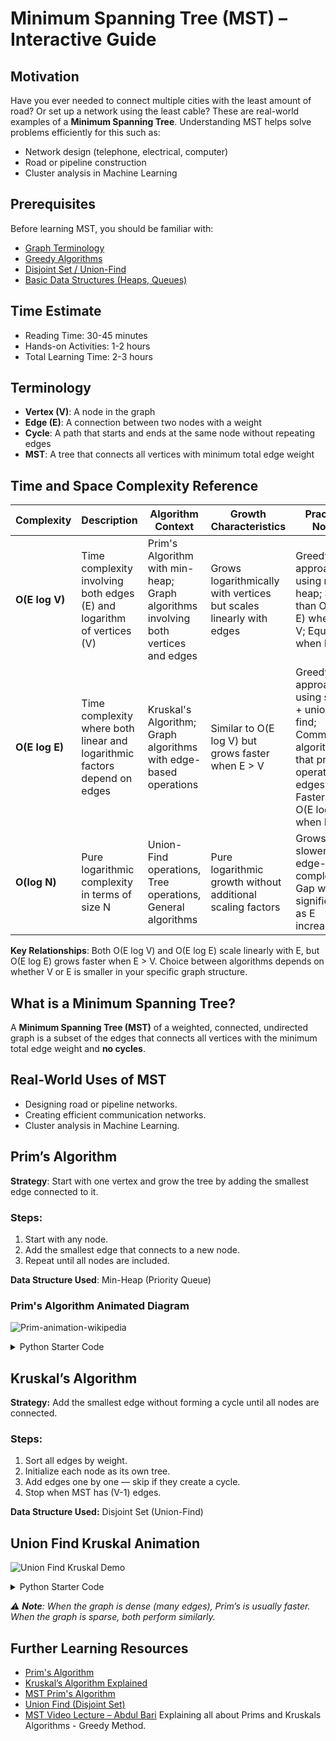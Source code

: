 # Minimum Spanning Tree (MST) – Interactive Guide

## Motivation
Have you ever needed to connect multiple cities with the least amount of road? Or set up a network using the least cable? These are real-world examples of a **Minimum Spanning Tree**. Understanding MST helps solve problems efficiently for this such as:
- Network design (telephone, electrical, computer)
- Road or pipeline construction
- Cluster analysis in Machine Learning

## Prerequisites

Before learning MST, you should be familiar with:

- [Graph Terminology](https://www.geeksforgeeks.org/dsa/graph-terminology-in-data-structure/)
- [Greedy Algorithms](https://www.geeksforgeeks.org/dsa/greedy-algorithms/)
- [Disjoint Set / Union-Find](https://www.geeksforgeeks.org/dsa/introduction-to-disjoint-set-data-structure-or-union-find-algorithm/)
- [Basic Data Structures (Heaps, Queues)](https://www.geeksforgeeks.org/dsa/priority-queue-set-1-introduction/)

## Time Estimate 
- Reading Time:  30-45 minutes
- Hands-on Activities: 1-2 hours
- Total Learning Time: 2-3 hours

## Terminology
- **Vertex (V)**: A node in the graph
- **Edge (E)**: A connection between two nodes with a weight
- **Cycle**: A path that starts and ends at the same node without repeating edges
- **MST**: A tree that connects all vertices with minimum total edge weight

## Time and Space Complexity Reference

| **Complexity** | **Description** | **Algorithm Context** | **Growth Characteristics** | **Practical Notes** |
|----------------|-----------------|----------------------|---------------------------|-------------------|
| **O(E log V)** | Time complexity involving both edges (E) and logarithm of vertices (V) | Prim's Algorithm with min-heap; Graph algorithms involving both vertices and edges | Grows logarithmically with vertices but scales linearly with edges | Greedy approach using min-heap; Slower than O(E log E) when E > V; Equivalent when E ≈ V |
| **O(E log E)** | Time complexity where both linear and logarithmic factors depend on edges | Kruskal's Algorithm; Graph algorithms with edge-based operations | Similar to O(E log V) but grows faster when E > V | Greedy approach using sorting + union-find; Common in algorithms that primarily operate on edges; Faster than O(E log V) when E > V |
| **O(log N)** | Pure logarithmic complexity in terms of size N | Union-Find operations, Tree operations, General algorithms | Pure logarithmic growth without additional scaling factors | Grows much slower than edge-based complexities; Gap widens significantly as E increases |

**Key Relationships**: Both O(E log V) and O(E log E) scale linearly with E, but O(E log E) grows faster when E > V. Choice between algorithms depends on whether V or E is smaller in your specific graph structure.


## What is a Minimum Spanning Tree?
A **Minimum Spanning Tree (MST)** of a weighted, connected, undirected graph is a subset of the edges that connects all vertices with the minimum total edge weight and **no cycles**.


## Real-World Uses of MST

- Designing road or pipeline networks.
- Creating efficient communication networks.
- Cluster analysis in Machine Learning.


## Prim’s Algorithm

**Strategy**: Start with one vertex and grow the tree by adding the smallest edge connected to it.

### Steps:
1. Start with any node.
2. Add the smallest edge that connects to a new node.
3. Repeat until all nodes are included.

**Data Structure Used**: Min-Heap (Priority Queue)

### Prim's Algorithm Animated Diagram  
![Prim-animation-wikipedia](https://github.com/user-attachments/assets/7317a36a-4a14-4118-b2ab-8d8dce9fcf07)

<details><summary>Python Starter Code</summary>

```python
import heapq

def prim(graph, start):
    visited = set()
    min_heap = [(0, start)]
    total_weight = 0
    
    while min_heap:
        weight, node = heapq.heappop(min_heap)
        if node in visited:
            continue
        visited.add(node)
        total_weight += weight
        for neighbor, edge_weight in graph[node]:
            if neighbor not in visited:
                heapq.heappush(min_heap, (edge_weight, neighbor))
    
    return total_weight 
```
</details>

## Kruskal’s Algorithm
**Strategy:** Add the smallest edge without forming a cycle until all nodes are connected.

### Steps:
1. Sort all edges by weight.
2. Initialize each node as its own tree.
3. Add edges one by one — skip if they create a cycle.
4. Stop when MST has (V-1) edges.

**Data Structure Used:** Disjoint Set (Union-Find)

## Union Find Kruskal Animation
![Union Find Kruskal Demo](https://github.com/user-attachments/assets/a2f02ea7-6a11-48be-a3fe-c1dfee1371ba)

<details><summary>Python Starter Code </summary>

```python
def find(parent, i):
    if parent[i] != i:
        parent[i] = find(parent, parent[i])
    return parent[i]

def union(parent, rank, x, y):
    root_x = find(parent, x)
    root_y = find(parent, y)
    if rank[root_x] < rank[root_y]:
        parent[root_x] = root_y
    elif rank[root_x] > rank[root_y]:
        parent[root_y] = root_x
    else:
        parent[root_y] = root_x
        rank[root_x] += 1

def kruskal(V, edges):
    parent = [i for i in range(V)]
    rank = [0] * V
    result = []
    edges.sort(key=lambda x: x[2])  # Sort by weight

    for u, v, weight in edges:
        if find(parent, u) != find(parent, v):
            union(parent, rank, u, v)
            result.append((u, v, weight))
    
    return result
```
</details>

_⚠️ **Note**: When the graph is dense (many edges), Prim’s is usually faster. When the graph is sparse, both perform similarly._


## Further Learning Resources
- [Prim's Algorithm](https://www.youtube.com/watch?v=oDnlIP5pe5o)
- [Kruskal’s Algorithm Explained](https://www.geeksforgeeks.org/dsa/kruskals-minimum-spanning-tree-algorithm-greedy-algo-2/)
- [MST Prim's Algorithm](https://www.geeksforgeeks.org/dsa/prims-minimum-spanning-tree-mst-greedy-algo-5/)
- [Union Find (Disjoint Set)](https://brilliant.org/wiki/disjoint-set-data-structure/)
- [MST Video Lecture – Abdul Bari](https://www.youtube.com/watch?v=4ZlRH0eK-qQ) Explaining all about Prims and Kruskals Algorithms - Greedy Method.

